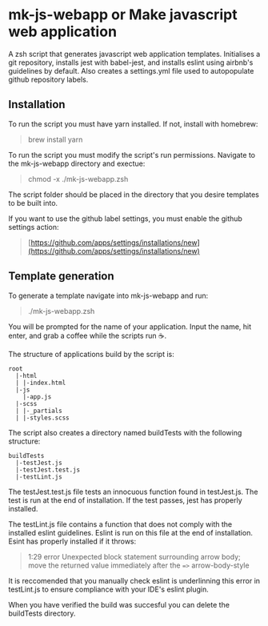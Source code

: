 # mk-js-webapp or Make javascript web application

A zsh script that generates javascript web application templates. Initialises a git repository, installs jest with babel-jest, and installs eslint using airbnb's guidelines by default. Also creates a settings.yml file used to autopopulate github repository labels.

## Installation

To run the script you must have yarn installed. If not, install with homebrew:

> brew install yarn

To run the script you must modify the script's run permissions. Navigate to the mk-js-webapp directory and exectue:

> chmod -x ./mk-js-webapp.zsh

The script folder should be placed in the directory that you desire templates to be built into.

If you want to use the github label settings, you must enable the github settings action:

> [https://github.com/apps/settings/installations/new](https://github.com/apps/settings/installations/new)

## Template generation

To generate a template navigate into mk-js-webapp and run:

> ./mk-js-webapp.zsh

You will be prompted for the name of your application. Input the name, hit enter, and grab a coffee while the scripts run ☕️.

The structure of applications build by the script is:

```
root
  |-html
  | |-index.html
  |-js
    |-app.js
  |-scss
  | |-_partials
  | |-styles.scss
```

The script also creates a directory named buildTests with the following structure:

```
buildTests
  |-testJest.js
  |-testJest.test.js
  |-testLint.js
```

The testJest.test.js file tests an innocuous function found in testJest.js. The test is run at the end of installation. If the test passes, jest has properly installed.

The testLint.js file contains a function that does not comply with the installed eslint guidelines. Eslint is run on this file at the end of installation. Esint has properly installed if it throws:

> 1:29  error  Unexpected block statement surrounding arrow body; move the returned value immediately after the `=>`  arrow-body-style

It is reccomended that you manually check eslint is underlinning this error in testLint.js to ensure compliance with your IDE's eslint plugin.

When you have verified the build was succesful you can delete the buildTests directory.
